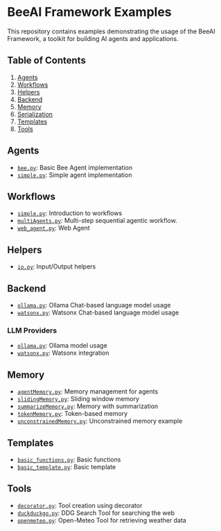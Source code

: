 # BeeAI Framework Examples

This repository contains examples demonstrating the usage of the BeeAI Framework, a toolkit for building AI agents and applications.

## Table of Contents

1. [Agents](#agents)
2. [Workflows](#workflows)
3. [Helpers](#helpers)
4. [Backend](#backend)
5. [Memory](#memory)
6. [Serialization](#serialization)
7. [Templates](#templates)
8. [Tools](#tools)

## Agents

- [`bee.py`](/python/examples/agents/bee.py): Basic Bee Agent implementation
- [`simple.py`](/python/examples/agents/simple.py): Simple agent implementation

## Workflows

- [`simple.py`](/python/examples/workflows/simple.py): Introduction to workflows
- [`multiAgents.py`](/python/examples/workflows/multi_agents.py): Multi-step sequential agentic workflow.
- [`web_agent.py`](/python/examples/workflows/web_agent.py): Web Agent

## Helpers

- [`io.py`](/python/examples/helpers/io.py): Input/Output helpers

## Backend

- [`ollama.py`](/python/examples/backend/providers/ollama.py): Ollama Chat-based language model usage
- [`watsonx.py`](/python/examples/backend/providers/watsonx.py): Watsonx Chat-based language model usage

### LLM Providers

- [`ollama.py`](/python/examples/backend/providers/ollama.py): Ollama model usage
- [`watsonx.py`](/python/examples/backend/providers/watsonx.py): Watsonx integration

## Memory

- [`agentMemory.py`](/python/examples/memory/agentMemory.py): Memory management for agents
- [`slidingMemory.py`](/python/examples/memory/slidingMemory.py): Sliding window memory
- [`summarizeMemory.py`](/python/examples/memory/summarizeMemory.py): Memory with summarization
- [`tokenMemory.py`](/python/examples/memory/tokenMemory.py): Token-based memory
- [`unconstrainedMemory.py`](/python/examples/memory/unconstrainedMemory.py): Unconstrained memory example

## Templates

- [`basic_functions.py`](/python/examples/templates/basic_functions.py): Basic functions
- [`basic_template.py`](/python/examples/templates/basic_template.py): Basic template

## Tools

- [`decorator.py`](/python/examples/tools/decorator.py): Tool creation using decorator
- [`duckduckgo.py`](/python/examples/tools/duckduckgo.py): DDG Search Tool for searching the web
- [`openmeteo.py`](/python/examples/tools/openmeteo.py): Open-Meteo Tool for retrieving weather data
